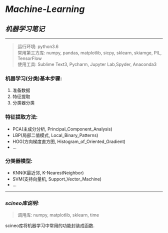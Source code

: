 # *Machine-Learning*
## *机器学习笔记*


-----
> 运行环境: python3.6</br>常用第三方库: numpy, pandas, matplotlib, sicpy, sklearn, skiamge, PIL, TensorFlow</br>使用工具: Sublime Text3, Pycharm, Jupyter Lab,Spyder, Anaconda3


### 机器学习(分类)基本步骤:
1. 准备数据
2. 特征提取
3. 分类器分类

### 特征提取方法:
* PCA(主成分分析, Principal_Component_Analysis)
* LBP(局部二值模式, Local_Binary_Patterns)
* HOG(方向梯度直方图, Histogram_of_Oriented_Gradient)
* ...

### 分类器模型:
* KNN(K最近邻, K-NearestNeighbor)
* SVM(支持向量机, Support_Vector_Machine)
* ...
----
### *scineo库说明:*
> 调用库: numpy, matplotlib, sklearn, time 

scineo库将机器学习中常用的功能封装成函数.
